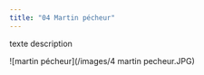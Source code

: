 ```yaml
---
title: "04 Martin pécheur"
---
```

texte description



![martin pécheur](/images/4 martin pecheur.JPG)